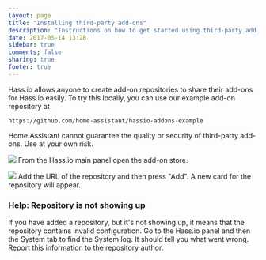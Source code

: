 ```yaml
---
layout: page
title: "Installing third-party add-ons"
description: "Instructions on how to get started using third-party add-ons."
date: 2017-05-14 13:28
sidebar: true
comments: false
sharing: true
footer: true
---
```


Hass.io allows anyone to create add-on repositories to share their add-ons for Hass.io easily. To try this locally, you can use our example add-on repository at

```text
https://github.com/home-assistant/hassio-addons-example
```

<div class='note warning'>
Home Assistant cannot guarantee the quality or security of third-party add-ons. Use at your own risk.
</div>

<p class='img'>
<img src='/images/hassio/screenshots/main_panel_addon_store.png' />
From the Hass.io main panel open the add-on store.
</p>

<p class='img'>
<img src='/images/hassio/screenshots/adding_repositories.png' />
Add the URL of the repository and then press "Add". A new card for the repository will appear.
</p>

### Help: Repository is not showing up

If you have added a repository, but it's not showing up, it means that the repository contains invalid configuration. Go to the Hass.io panel and then the System tab to find the System log. It should tell you what went wrong. Report this information to the repository author.
